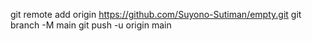 git remote add origin https://github.com/Suyono-Sutiman/empty.git
git branch -M main
git push -u origin main
